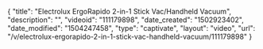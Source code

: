 {
    "title": "Electrolux ErgoRapido 2-in-1 Stick Vac\/Handheld Vacuum",
    "description": "",
    "videoid": "111179898",
    "date_created": "1502923402",
    "date_modified": "1504247458",
    "type": "captivate",
    "layout": "video",
    "url": "\/v\/electrolux-ergorapido-2-in-1-stick-vac-handheld-vacuum\/111179898"
}
